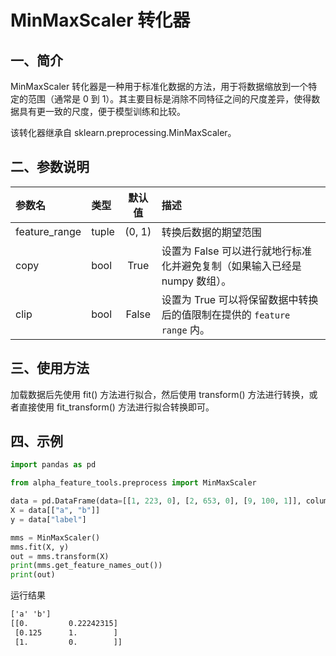 # MinMaxScaler 转化器




## 一、简介

MinMaxScaler 转化器是一种用于标准化数据的方法，用于将数据缩放到一个特定的范围（通常是 0 到 1）。其主要目标是消除不同特征之间的尺度差异，使得数据具有更一致的尺度，便于模型训练和比较。

该转化器继承自 sklearn.preprocessing.MinMaxScaler。



## 二、参数说明

| 参数名            | 类型      | 默认值   | 描述                                               |
|:-----------------|:---------|:-------:|:-------------------------------------------------- |
| feature_range    | tuple    | (0, 1) | 转换后数据的期望范围                               |
| copy            | bool     | True   | 设置为 False 可以进行就地行标准化并避免复制（如果输入已经是 numpy 数组）。 |
| clip            | bool     | False  | 设置为 True 可以将保留数据中转换后的值限制在提供的 `feature range` 内。 |



## 三、使用方法

加载数据后先使用 fit() 方法进行拟合，然后使用 transform() 方法进行转换，或者直接使用 fit_transform() 方法进行拟合转换即可。



## 四、示例

```python
import pandas as pd

from alpha_feature_tools.preprocess import MinMaxScaler

data = pd.DataFrame(data=[[1, 223, 0], [2, 653, 0], [9, 100, 1]], columns=["a", "b", "label"])
X = data[["a", "b"]]
y = data["label"]

mms = MinMaxScaler()
mms.fit(X, y)
out = mms.transform(X)
print(mms.get_feature_names_out())
print(out)
```

运行结果
```txt
['a' 'b']
[[0.         0.22242315]
 [0.125      1.        ]
 [1.         0.        ]]
```

